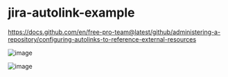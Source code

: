 # jira-autolink-example

https://docs.github.com/en/free-pro-team@latest/github/administering-a-repository/configuring-autolinks-to-reference-external-resources

![image](https://user-images.githubusercontent.com/1869157/95915799-55fa5e80-0d6d-11eb-8e2b-18787caf83eb.png)

![image](https://user-images.githubusercontent.com/1869157/95915891-71fe0000-0d6d-11eb-985b-49f5ec62382f.png)
